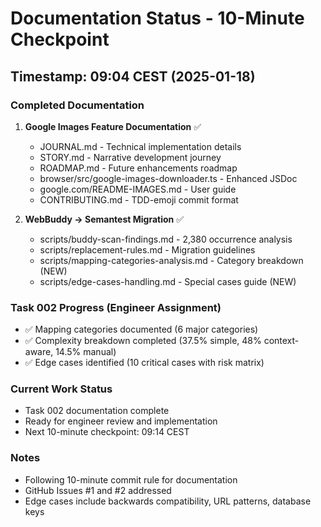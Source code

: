 # Documentation Status - 10-Minute Checkpoint

## Timestamp: 09:04 CEST (2025-01-18)

### Completed Documentation

1. **Google Images Feature Documentation** ✅
   - JOURNAL.md - Technical implementation details
   - STORY.md - Narrative development journey
   - ROADMAP.md - Future enhancements roadmap
   - browser/src/google-images-downloader.ts - Enhanced JSDoc
   - google.com/README-IMAGES.md - User guide
   - CONTRIBUTING.md - TDD-emoji commit format

2. **WebBuddy → Semantest Migration** ✅
   - scripts/buddy-scan-findings.md - 2,380 occurrence analysis
   - scripts/replacement-rules.md - Migration guidelines
   - scripts/mapping-categories-analysis.md - Category breakdown (NEW)
   - scripts/edge-cases-handling.md - Special cases guide (NEW)

### Task 002 Progress (Engineer Assignment)
- ✅ Mapping categories documented (6 major categories)
- ✅ Complexity breakdown completed (37.5% simple, 48% context-aware, 14.5% manual)
- ✅ Edge cases identified (10 critical cases with risk matrix)

### Current Work Status
- Task 002 documentation complete
- Ready for engineer review and implementation
- Next 10-minute checkpoint: 09:14 CEST

### Notes
- Following 10-minute commit rule for documentation
- GitHub Issues #1 and #2 addressed
- Edge cases include backwards compatibility, URL patterns, database keys